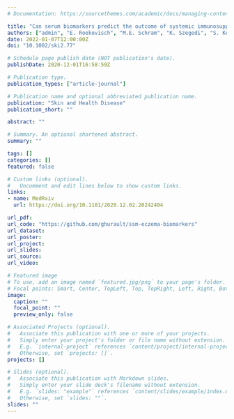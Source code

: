 ```yaml
---
# Documentation: https://sourcethemes.com/academic/docs/managing-content/

title: "Can serum biomarkers predict the outcome of systemic immunosuppressive therapy in adult atopic dermatitis patients?"
authors: ["admin", "E. Roekevisch", "M.E. Schram", "K. Szegedi", "S. Kezic", "M.A. Middelkamp-Hup", "P.I. Spuls", "R.J. Tanaka"]
date: 2022-01-07T12:00:00Z
doi: "10.1002/ski2.77"

# Schedule page publish date (NOT publication's date).
publishDate: 2020-12-01T16:58:59Z

# Publication type.
publication_types: ["article-journal"]

# Publication name and optional abbreviated publication name.
publication: "Skin and Health Disease"
publication_short: ""

abstract: ""

# Summary. An optional shortened abstract.
summary: ""

tags: []
categories: []
featured: false

# Custom links (optional).
#   Uncomment and edit lines below to show custom links.
links:
- name: MedRxiv
  url: https://doi.org/10.1101/2020.12.02.20242404

url_pdf:
url_code: "https://github.com/ghurault/ssm-eczema-biomarkers"
url_dataset:
url_poster:
url_project:
url_slides:
url_source:
url_video:

# Featured image
# To use, add an image named `featured.jpg/png` to your page's folder. 
# Focal points: Smart, Center, TopLeft, Top, TopRight, Left, Right, BottomLeft, Bottom, BottomRight.
image:
  caption: ""
  focal_point: ""
  preview_only: false

# Associated Projects (optional).
#   Associate this publication with one or more of your projects.
#   Simply enter your project's folder or file name without extension.
#   E.g. `internal-project` references `content/project/internal-project/index.md`.
#   Otherwise, set `projects: []`.
projects: []

# Slides (optional).
#   Associate this publication with Markdown slides.
#   Simply enter your slide deck's filename without extension.
#   E.g. `slides: "example"` references `content/slides/example/index.md`.
#   Otherwise, set `slides: ""`.
slides: ""
---
```

